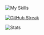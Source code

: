 ![My Skills](https://skillicons.dev/icons?i=firebase,react,js,python,bootstrap,sass,tailwind,ts&theme=light)

[![GitHub Streak](https://github-readme-streak-stats.herokuapp.com?user=iamalaziz&theme=Javascript&hide_border=true&border_radius=10&background=F7F7F7F9&ring=2192FF&fire=FBDF07&sideNums=2192FF&currStreakNum=FBDF07)](https://git.io/streak-stats)


![Stats](https://github-readme-stats.vercel.app/api?username=iamalaziz)
